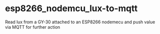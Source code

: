 # esp8266_nodemcu_lux-to-mqtt
Read lux from a GY-30 attached to an ESP8266 nodemecu and push value via MQTT for further action
